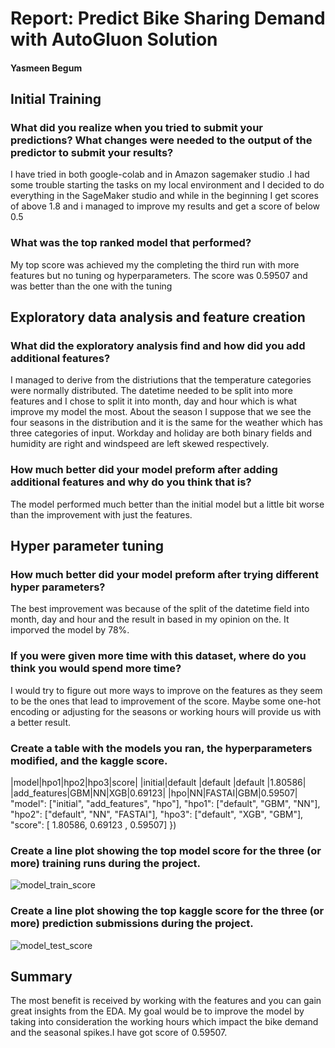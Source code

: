 # Report: Predict Bike Sharing Demand with AutoGluon Solution
#### Yasmeen Begum

## Initial Training
### What did you realize when you tried to submit your predictions? What changes were needed to the output of the predictor to submit your results?
I have tried in both google-colab and in Amazon sagemaker studio .I had some trouble starting the tasks on my local environment and I decided to do everything in the SageMaker studio and while in the beginning I get scores of above 1.8 and i managed to improve my results and get a score of below 0.5 

### What was the top ranked model that performed?
My top score was achieved my the completing the third run with more features but no tuning og hyperparameters. The score was 0.59507 and was better than the one with the tuning

## Exploratory data analysis and feature creation
### What did the exploratory analysis find and how did you add additional features?
I managed to derive from the distriutions that the temperature categories were normally distributed. The datetime needed to be split into more features and I chose to split it into month, day and hour which is what improve my model the most. About the season I suppose that we see the four seasons in the distribution and it is the same for the weather which has three categories of input. Workday and holiday are both binary fields and humidity are right and windspeed are left skewed respectively.

### How much better did your model preform after adding additional features and why do you think that is?
The model performed much better than the initial model but a little bit worse than the improvement with just the features. 

## Hyper parameter tuning
### How much better did your model preform after trying different hyper parameters?
The best improvement was because of the split of the datetime field into  month, day and hour and the result in based in my opinion on the. It imporved the model by 78%.

### If you were given more time with this dataset, where do you think you would spend more time?
I would try to figure out more ways to improve on the features as they seem to be the ones that lead to improvement of the score. Maybe some one-hot encoding or adjusting for the seasons or working hours will provide us with a better result.

### Create a table with the models you ran, the hyperparameters modified, and the kaggle score.
|model|hpo1|hpo2|hpo3|score|
|initial|default |default |default |1.80586|
|add_features|GBM|NN|XGB|0.69123|
|hpo|NN|FASTAI|GBM|0.59507|
"model": ["initial", "add_features", "hpo"],
    "hpo1": ["default", "GBM", "NN"],
    "hpo2": ["default", "NN", "FASTAI"],
    "hpo3": ["default", "XGB", "GBM"],
    "score": [ 1.80586,  0.69123       ,  0.59507]
    })
### Create a line plot showing the top model score for the three (or more) training runs during the project.

![model_train_score](https://github.com/Yasmeen-Begum/Udacity/assets/91931504/680dc393-3f16-4621-8563-d20e27ad85a3)

### Create a line plot showing the top kaggle score for the three (or more) prediction submissions during the project.

![model_test_score](https://github.com/Yasmeen-Begum/Udacity/assets/91931504/bf2ca0de-f141-4503-8cbd-bdb7d5ae6f62)

## Summary
The most benefit is received by working with the features and you can gain great insights from the EDA.  My goal would be to improve the model by taking into consideration the working hours which impact the bike demand and the seasonal spikes.I have got score of 0.59507.  

